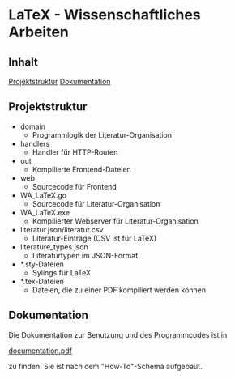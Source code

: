 # LaTeX - Wissenschaftliches Arbeiten

## Inhalt

[Projektstruktur](#structure)
[Dokumentation](#documentation)

## Projektstruktur
<a name="structure" />

* domain
  * Programmlogik der Literatur-Organisation
* handlers
  * Handler für HTTP-Routen
* out
  * Kompilierte Frontend-Dateien
* web
  * Sourcecode für Frontend
* WA_LaTeX.go
  * Sourcecode für Literatur-Organisation
* WA_LaTeX.exe
  * Kompilierter Webserver für Literatur-Organisation
* literatur.json/literatur.csv
  * Literatur-Einträge (CSV ist für LaTeX)
* literature_types.json
  * Literaturtypen im JSON-Format
* *.sty-Dateien
  * Sylings für LaTeX
* *.tex-Dateien
  * Dateien, die zu einer PDF kompiliert werden können

## Dokumentation
<a name="documentation" />
Die Dokumentation zur Benutzung und des Programmcodes ist in 


[documentation.pdf](projects/documentation_old/documentation.pdf)

zu finden. Sie ist nach dem "How-To"-Schema aufgebaut.
